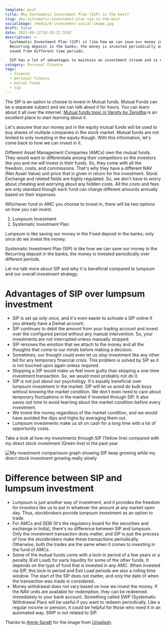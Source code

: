 ```yaml
---
template: post
title: Why Systematic Investment Plan (SIP) is the best?
slug: why-systematic-investment-plan-sip-is-the-best
socialImage: /media/6-investment-social-image.jpg
draft: false
date: 2021-09-11T10:10:22.559Z
description: >-
  Systematic Investment Plan (SIP) is like how we can save our money in the
  Recurring deposit in the banks; the money is invested periodically and it is
  saved from different time periods.

  SIP has a lot of advantages to maintain an investment stream and is equally beneficial to avoid risks in the market.
category: Personal Finance
tags:
  - finance
  - personal-finance
  - mutual-funds
  - sip
---
```

The SIP is an option to choose to invest in Mutual funds. Mutual Funds can be a separate subject and we can talk about it for hours. You can learn about it all over the internet. [Mutual funds topic in Varsity by Zerodha](https://zerodha.com/varsity/chapter/introduction-to-mutual-funds) is an excellent place to start learning about it.

Let's assume that our money put in the equity mutual funds will be used to buy shares of multiple companies in the stock market. Mutual funds are not limited to only investing in the equity though. With this information, let's come back to how we can invest in it.

Different Asset Management Companies (AMCs) own the mutual funds. They would want to differentiate among their competitors so the investors like you and me will invest in their funds. So, they come with all the freedom, costs, and commissions. That's why they have a different NAV (Net Asset Value) unit price that is given in return for the investment. Stock Exchange and related fields are highly regulated. So, we don't have to worry about cheating and worrying about any hidden costs. All the costs and fees are only standard though each fund can charge different amounts annually based on their expenses.

Whichever fund or AMC you choose to invest in, there will be two options on how you can invest.

1. Lumpsum Investment
2. Systematic Investment Plan

Lumpsum is like saving our money in the Fixed deposit in the banks; only once do we invest the money.

Systematic Investment Plan (SIP) is like how we can save our money in the Recurring deposit in the banks; the money is invested periodically over different periods.

Let me talk more about SIP and why it is beneficial compared to lumpsum and our overall investment strategy.

# Advantages of SIP over lumpsum investment

* SIP is set up only once, and it's even easier to activate a SIP online if you already have a Demat account.
* SIP continues to debit the amount from your trading account and invest over the configured period without any manual intervention. So, your investments are not interrupted unless manually stopped.
* SIP removes the emotion that we attach to the money and all the thoughts that come to our minds before making a decision.
* Sometimes, our thought could even let us stop investment like any other bill for any temporary financial crisis. This problem is solved by SIP as it is not touched upon again unless required.
* Stopping a SIP would make us feel more guilty than skipping a one-time investment transaction. So, we would most probably not do it.
* SIP is not just about our psychology. It's equally beneficial over lumpsum investment in the market. SIP will let us avoid do bulk buys without knowing the market condition. We don't even need to care about temporary fluctuations in the market if invested through SIP. It also saves out time to avoid learning about the market condition before every investment.
* We invest the money regardless of the market condition, and we would have avoided the dips and highs by averaging them out.
* Lumpsum investments make us sit on cash for a long time with a lot of opportunity costs.

Take a look at how my investments through SIP (Yellow line) compared with my direct stock investment (Green line) in the past year.

![My investment comparisson graph showing SIP keep growing while my direct stock investment growing really slowly](/media/6-my-investment-through-sip.png "My Investment through SIP (Yellow) compared to my direct stock investment (Green)")

# Difference between SIP and lumpsum investment

* Lumpsum is just another way of investment, and it provides the freedom for investors like us to put in whatever the amount at any market open day. Thus, stockbrokers provide lumpsum investment as an option to trade.
* For AMCs and SEBI (It's the regulatory board for the securities and exchange in India), there's no difference between SIP and lumpsum. Only the investment transaction does matter, and SIP is just the process of how the stockbrokers make these transactions periodically. Otherwise, both the trades are the same when it comes to investing in the fund of AMCs.
* Some of the mutual funds come with a lock-in period of a few years or a penalty (Exit Load) for early liquidity for some of the other funds. It depends on the type of fund that is invested in any AMC. When invested via SIP, this lock-in period and Exit Load periods are also a rolling time window. The start of the SIP does not matter, and only the date of when the transaction was made is considered.
* Money withdrawal does not vary based on how we invest the money. If the NAV units are available for redemption, they can be redeemed immediately to your bank account. Something called SWP (Systematic Withdrawal Plan) will be useful if you want to redeem periodically. Like a regular income or pension, it could be helpful for those who need it in an automated way. SWP is not related to SIP.

Thanks to [Annie Spratt](https://unsplash.com/@anniespratt?utm_source=unsplash&utm_medium=referral&utm_content=creditCopyText) for the image from [Unsplash](https://unsplash.com/s/photos/regular-savings?utm_source=unsplash&utm_medium=referral&utm_content=creditCopyText).